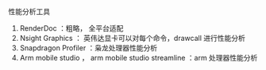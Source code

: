 性能分析工具

1. RenderDoc ：粗略， 全平台适配
2. Nsight Graphics ： 英伟达显卡可以对每个命令，drawcall 进行性能分析
3. Snapdragon Profiler ：枭龙处理器性能分析
4. Arm mobile studio ， arm mobile studio streamline ：arm 处理器性能分析
